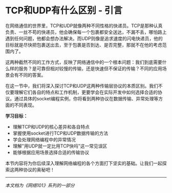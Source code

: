 # TCP和UDP有什么区别 - 引言

在网络通信的世界里，TCP和UDP就像两种不同性格的快递员。TCP是那种认真负责、一丝不苟的快递员，他会确保每一个包裹都安全送达，不漏不丢，哪怕路上遇到任何问题，他都会想办法解决。而UDP则像是追求速度的闪电快递员，他的目标就是尽快把包裹送出去，至于包裹是否到达、是否完整，那就不在他的考虑范围内了。

这两种截然不同的工作方式，反映了网络通信中的一个根本问题：我们到底需要什么样的服务？是可靠但相对较慢的传输，还是快速但不保证的传输？不同的应用场景会有不同的答案。

在这一节中，我们将深入探讨TCP和UDP这两种传输层协议的本质区别。我们不仅要理解它们各自的特点和工作机制，更要学会在实际开发中如何选择合适的协议。通过具体的socket编程实例，你将看到两种协议在数据传输、异常处理等方面的不同表现。

**学习目标：**
- 理解TCP和UDP的核心差异和各自特点
- 掌握使用socket进行TCP和UDP数据传输的方法
- 学会处理网络编程中的异常情况
- 理解"用UDP就一定比用TCP快吗"这一常见误区
- 能够根据应用场景选择合适的传输协议

本节内容将为你后续深入理解网络编程的各个方面打下坚实的基础。让我们一起探索这两种协议的奥秘吧！

---

*本文档为《网络101》系列的一部分*
